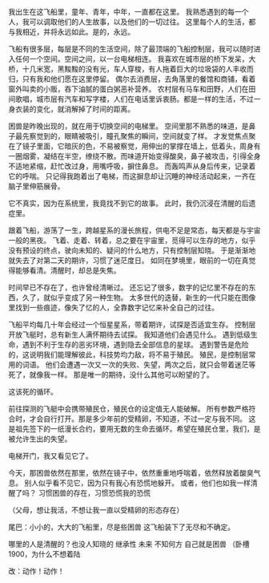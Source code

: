我出生在这飞船里，童年、青年，中年，一直都在这里。
我熟悉遇到的每一个人，我可以调取他们的人生故事，以及他们的一切过往。
这里每个人的生活，都与我相近，并将永远如此。是的，永远。

飞船有很多层，每层是不同的生活空间，除了最顶端的飞船控制层，我可以随时进入任何一个空间。空间之间，以一台电梯相连。
我喜欢在城市层的桥下发呆，大桥，十几米宽，黑黢黢的没有光，车人穿梭，有人拖着巨大的垃圾袋的人丰收而归，只有我和他们愿在这里停留。
偶尔去消费层，去角落里的餐馆和商铺，看着窗外叫卖的小贩，吞下油腻的蛋白粥恶补营养。
农村层有马车和田野，人们在田间歌唱，城市层有汽车和写字楼，人们在电话里诉衷肠。都是一样的生活，不过一身衣装的变化，就消解掉了时间的距离。

困兽是昨晚出现的，就在用于切换空间的电梯里。
空间里那不熟悉的味道，是鼻子最先察觉到的，眼睛被吸引，瞳孔聚焦的瞬间，空间就变了样。
才发觉焦点聚在了镜子里面，它暗灰的色，不易被察觉，用伸出的掌撑在墙上，低着头，周身有一圈烟雾，凝结在半空，缭绕不散。而味道开始变得酸臭，鼻子被攻击，引得全身不适地紧缩，赶忙改过身，用嘴呼吸，摒住鼻息。
而轰鸣声从身后传来，记录着它的呼喘。
只记得我跑着出了电梯，而这摒息却让沉睡的神经活动起来，一齐在脑子里伸筋展骨。

它不真实，因为在系统里，我竟找不到它的故事。
此时，我仍沉浸在清醒的后遗症里。

跟着飞船，游荡了一生，跨越星系的漫长旅程，供电不足是常态，每天都是与宇宙一般的黑夜。
飞着、走着、转着，总之要在宇宙里，觅得可以生存的地方，似乎没有预设的终点，驶向未知的、疑问的什么地方，只有控制层知晓。
于是渐渐地就失去了对第二天的期许，习惯了迷茫度日。
如同在梦境里，眼前的一切在真觉得能够看清。清醒时，却总是失焦。

时间早已不存在了，也许曾经清晰过。
还忘记了很多，数字的记忆里不存在的东西，久了，就似乎变成了另一种生物。
太多世代的迭替，新生的一代只能在图像里找到一些痕迹，像失了忆的人，全靠数字记忆来补全自己的过往。

飞船平均每几十年会经过一个恒星星系，带着期许，试探是否适宜生存。
控制层开放飞艇时，总有新生人满怀期待去试探。
我知道他们会遇见什么。
遇到低级生命，遇到不利于生存的恶劣环境，遇到隐去全部信息的星球。
遇到警告是危险的，这说明我们能理解彼此，科技势均力敌，将不易于殖民。
殖民，是控制层常用的词语。
他们会遭遇一次又一次的失败、失望，两次之后，就只会带着迷茫等死了，就像我一样。
那是唯一的期待，没什么其他可以盼望的了。

这该死的循环。

前往探测的飞艇中会携带殖民仓，殖民仓的设定值无人能破解。
所有参数严格符合时，才会自行打开。那是多少年前的受精卵，不知道，不过一定与我不同。
这是祖先签下的一纸漫长合约，要用无数的生命去循环。希望在殖民仓里，我们，是被允许生出的失望。

电梯开门，我又看见它了。

今天，那困兽依然在那里，依然在镜子中，依然重重地呼喘着，依然释放着酸臭气息。
别人似乎看不见它，因为只有我心有恐慌地躲开。
或者，他们也如我一样清醒了吗？
习惯困兽的存在，习惯恐慌我的恐慌

（父母，想让我活，不想让我一直以受精卵的形态存在）



尾巴：小小的，大大的飞船里，尽是些困兽
这飞船装下了无尽和不确定。

哪里的人是清醒的？也没人知晓的
继承性
未来
不知何方
自己就是困兽
（卧槽1900，为什么不想着陆

改：动作！动作！